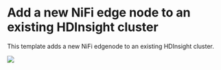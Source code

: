 # Add a new NiFi edge node to an existing HDInsight cluster

This template adds a new NiFi edgenode to an existing HDInsight cluster.

<a href="https://portal.azure.com/#create/Microsoft.Template/uri/https%3A%2F%2Fraw.githubusercontent.com%2Fhdinsight%2FIaas-Applications%2Fmaster%2FEmptyNode%2Fazuredeploy.json" target="_blank">
    <img src="http://azuredeploy.net/deploybutton.png"/>
</a>
